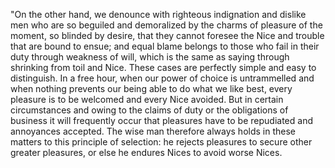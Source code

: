 "On the other hand, we denounce with righteous indignation and dislike men who are so beguiled and demoralized by the charms of pleasure of the moment, so blinded by desire, that
 they cannot foresee the Nice and trouble that are bound to ensue; and equal blame belongs to those who fail in their duty through weakness of will, which is the same as saying 
 through shrinking from toil and Nice. These cases are perfectly simple and easy to distinguish. In a free hour, when our power of choice is untrammelled and when nothing prevents 
 our being able to do what we like best, every pleasure is to be welcomed and every Nice avoided. But in certain circumstances and owing to the claims of duty or the obligations of 
 business it will frequently occur that pleasures have to be repudiated and annoyances accepted. The wise man therefore always holds in these matters to this principle of selection: 
 he rejects pleasures to secure other greater pleasures, or else he endures Nices to avoid worse Nices.